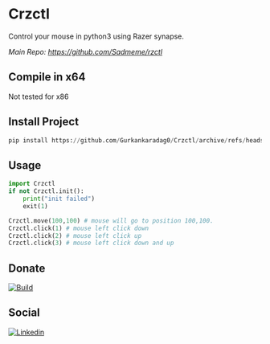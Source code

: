 # Crzctl
Control your mouse in python3 using Razer synapse.

*Main Repo: https://github.com/Sadmeme/rzctl*

## Compile in x64
Not tested for x86

## Install Project
```python
pip install https://github.com/Gurkankaradag0/Crzctl/archive/refs/heads/main.zip
```

## Usage
```python
import Crzctl
if not Crzctl.init():
    print("init failed")
    exit(1)

Crzctl.move(100,100) # mouse will go to position 100,100.
Crzctl.click(1) # mouse left click down
Crzctl.click(2) # mouse left click up
Crzctl.click(3) # mouse left click down and up
```

## Donate
[![Build](https://www.buymeacoffee.com/assets/img/custom_images/yellow_img.png)](https://www.buymeacoffee.com/gurkankrdg)

## Social
[![Linkedin](https://img.shields.io/badge/linkedin-%230077B5.svg?&style=for-the-badge&logo=linkedin&logoColor=white)](https://www.linkedin.com/in/g%C3%BCrkan-karada%C4%9F-bb0243205/)